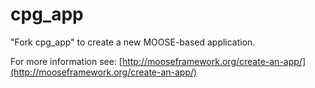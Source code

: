 cpg_app
=====

"Fork cpg_app" to create a new MOOSE-based application.

For more information see: [http://mooseframework.org/create-an-app/](http://mooseframework.org/create-an-app/)
